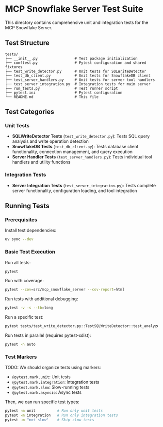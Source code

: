 # MCP Snowflake Server Test Suite

This directory contains comprehensive unit and integration tests for the MCP Snowflake Server.

## Test Structure

```
tests/
├── __init__.py                 # Test package initialization
├── conftest.py                 # Pytest configuration and shared fixtures
├── test_write_detector.py      # Unit tests for SQLWriteDetector
├── test_db_client.py           # Unit tests for SnowflakeDB client
├── test_server_handlers.py     # Unit tests for server tool handlers
├── test_server_integration.py  # Integration tests for main server
├── run_tests.py                # Test runner script
├── pytest.ini                  # Pytest configuration
└── README.md                   # This file
```

## Test Categories

### Unit Tests
- **SQLWriteDetector Tests** (`test_write_detector.py`): Tests SQL query analysis and write operation detection
- **SnowflakeDB Tests** (`test_db_client.py`): Tests database client functionality, connection management, and query execution
- **Server Handler Tests** (`test_server_handlers.py`): Tests individual tool handlers and utility functions

### Integration Tests
- **Server Integration Tests** (`test_server_integration.py`): Tests complete server functionality, configuration loading, and tool integration

## Running Tests

### Prerequisites

Install test dependencies:
```bash
uv sync --dev
```

### Basic Test Execution

Run all tests:
```bash
pytest
```

Run with coverage:
```bash
pytest --cov=src/mcp_snowflake_server --cov-report=html
```

Run tests with additional debugging:
```bash
pytest -v -s --tb=long
```

Run a specific test:
```bash
pytest tests/test_write_detector.py::TestSQLWriteDetector::test_analyze_select_query
```

Run tests in parallel (requires pytest-xdist):
```bash
pytest -n auto
```

### Test Markers

TODO: We should organize tests using markers:

- `@pytest.mark.unit`: Unit tests
- `@pytest.mark.integration`: Integration tests
- `@pytest.mark.slow`: Slow-running tests
- `@pytest.mark.asyncio`: Async tests

Then, we can run specific test types:
```bash
pytest -m unit          # Run only unit tests
pytest -m integration   # Run only integration tests
pytest -m "not slow"    # Skip slow tests
```
